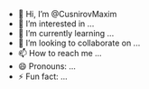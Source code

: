 - 👋 Hi, I’m @CusnirovMaxim
- 👀 I’m interested in ...
- 🌱 I’m currently learning ...
- 💞️ I’m looking to collaborate on ...
- 📫 How to reach me ...
- 😄 Pronouns: ...
- ⚡ Fun fact: ...

<!---
CusnirovMaxim/CusnirovMaxim is a ✨ special ✨ repository because its `README.md` (this file) appears on your GitHub profile.
You can click the Preview link to take a look at your changes.
--->
